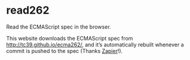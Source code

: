 # read262

Read the ECMAScript spec in the browser.

This website downloads the ECMAScript spec from http://tc39.github.io/ecma262/, and it’s automatically rebuilt whenever a commit is pushed to the spec (Thanks [Zapier](https://zapier.com)!).
